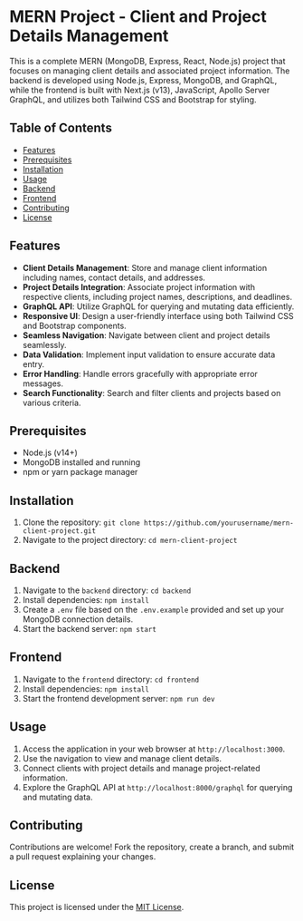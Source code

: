 # MERN Project - Client and Project Details Management

This is a complete MERN (MongoDB, Express, React, Node.js) project that focuses on managing client details and associated project information. The backend is developed using Node.js, Express, MongoDB, and GraphQL, while the frontend is built with Next.js (v13), JavaScript, Apollo Server GraphQL, and utilizes both Tailwind CSS and Bootstrap for styling.

## Table of Contents
- [Features](#features)
- [Prerequisites](#prerequisites)
- [Installation](#installation)
- [Usage](#usage)
- [Backend](#backend)
- [Frontend](#frontend)
- [Contributing](#contributing)
- [License](#license)

## Features
- **Client Details Management**: Store and manage client information including names, contact details, and addresses.
- **Project Details Integration**: Associate project information with respective clients, including project names, descriptions, and deadlines.
- **GraphQL API**: Utilize GraphQL for querying and mutating data efficiently.
- **Responsive UI**: Design a user-friendly interface using both Tailwind CSS and Bootstrap components.
- **Seamless Navigation**: Navigate between client and project details seamlessly.
- **Data Validation**: Implement input validation to ensure accurate data entry.
- **Error Handling**: Handle errors gracefully with appropriate error messages.
- **Search Functionality**: Search and filter clients and projects based on various criteria.

## Prerequisites
- Node.js (v14+)
- MongoDB installed and running
- npm or yarn package manager

## Installation
1. Clone the repository: `git clone https://github.com/yourusername/mern-client-project.git`
2. Navigate to the project directory: `cd mern-client-project`

## Backend
1. Navigate to the `backend` directory: `cd backend`
2. Install dependencies: `npm install`
3. Create a `.env` file based on the `.env.example` provided and set up your MongoDB connection details.
4. Start the backend server: `npm start`

## Frontend
1. Navigate to the `frontend` directory: `cd frontend`
2. Install dependencies: `npm install`
3. Start the frontend development server: `npm run dev`

## Usage
1. Access the application in your web browser at `http://localhost:3000`.
2. Use the navigation to view and manage client details.
3. Connect clients with project details and manage project-related information.
4. Explore the GraphQL API at `http://localhost:8000/graphql` for querying and mutating data.

## Contributing
Contributions are welcome! Fork the repository, create a branch, and submit a pull request explaining your changes.

## License
This project is licensed under the [MIT License](LICENSE).
